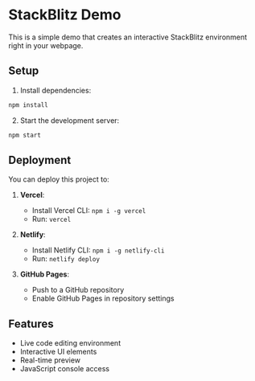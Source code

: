 # StackBlitz Demo

This is a simple demo that creates an interactive StackBlitz environment right in your webpage.

## Setup

1. Install dependencies:
```bash
npm install
```

2. Start the development server:
```bash
npm start
```

## Deployment

You can deploy this project to:

1. **Vercel**:
   - Install Vercel CLI: `npm i -g vercel`
   - Run: `vercel`

2. **Netlify**:
   - Install Netlify CLI: `npm i -g netlify-cli`
   - Run: `netlify deploy`

3. **GitHub Pages**:
   - Push to a GitHub repository
   - Enable GitHub Pages in repository settings

## Features

- Live code editing environment
- Interactive UI elements
- Real-time preview
- JavaScript console access
